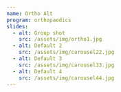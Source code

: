 ```yaml
---
name: Ortho Alt
program: orthopaedics
slides:
  - alt: Group shot
    src: /assets/img/ortho1.jpg
  - alt: Default 2
    src: /assets/img/carousel22.jpg
  - alt: Default 3
    src: /assets/img/carousel33.jpg
  - alt: Default 4
    src: /assets/img/carousel44.jpg
---
```


